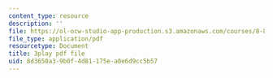 ```yaml
---
content_type: resource
description: ''
file: https://ol-ocw-studio-app-production.s3.amazonaws.com/courses/8-821-string-theory-and-holographic-duality-fall-2014/8d3650a39b0f4d81175ea0e6d9cc5b57_Wcy-zCt8llk.pdf
file_type: application/pdf
resourcetype: Document
title: 3play pdf file
uid: 8d3650a3-9b0f-4d81-175e-a0e6d9cc5b57
---
```

